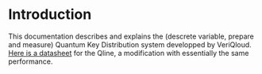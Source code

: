 # Introduction

This documentation describes and explains the (descrete variable, prepare and measure) Quantum Key Distribution system developped by VeriQloud. 
[Here is a datasheet](Qline-leaflet.pdf) for the Qline, a modification with essentially the same performance.









